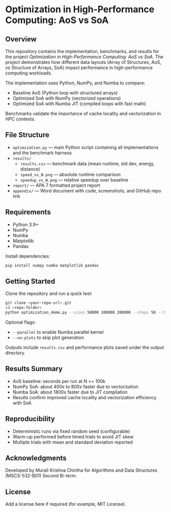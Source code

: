 # Optimization in High-Performance Computing: AoS vs SoA

## Overview
This repository contains the implementation, benchmarks, and results for the project *Optimization in High-Performance Computing: AoS vs SoA*. The project demonstrates how different data layouts (Array of Structures, AoS, vs Structure of Arrays, SoA) impact performance in high-performance computing workloads.

The implementation uses Python, NumPy, and Numba to compare:
- Baseline AoS (Python loop with structured arrays)
- Optimized SoA with NumPy (vectorized operations)
- Optimized SoA with Numba JIT (compiled loops with fast math)

Benchmarks validate the importance of cache locality and vectorization in HPC contexts.

## File Structure
- `optimization.py` — main Python script containing all implementations and the benchmark harness
- `results/`
  - `results.csv` — benchmark data (mean runtime, std dev, energy, distance)
  - `speed_vs_N.png` — absolute runtime comparison
  - `speedup_vs_N.png` — relative speedup over baseline
- `report/` — APA 7 formatted project report
- `appendix/` — Word document with code, screenshots, and GitHub repo link

## Requirements
- Python 3.9+
- NumPy
- Numba
- Matplotlib
- Pandas

Install dependencies:
```bash
pip install numpy numba matplotlib pandas
```

## Getting Started
Clone the repository and run a quick test:
```bash
git clone <your-repo-url>.git
cd <repo-folder>
python optimization_demo.py --sizes 50000 100000 200000 --steps 50 --trials 5 --outdir results
```

Optional flags:
- `--parallel` to enable Numba parallel kernel
- `--no-plots` to skip plot generation

Outputs include `results.csv` and performance plots saved under the output directory.

## Results Summary
- AoS baseline: seconds per run at N >= 100k
- NumPy SoA: about 400x to 800x faster due to vectorization
- Numba SoA: about 1800x faster due to JIT compilation
- Results confirm improved cache locality and vectorization efficiency with SoA

## Reproducibility
- Deterministic runs via fixed random seed (configurable)
- Warm-up performed before timed trials to avoid JIT skew
- Multiple trials with mean and standard deviation reported

## Acknowledgments
Developed by Murali Krishna Chintha for Algorithms and Data Structures (MSCS-532-B01) Second Bi-term.

## License
Add a license here if required (for example, MIT License).
